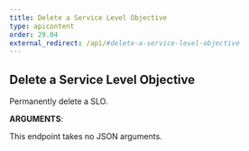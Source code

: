 ```yaml
---
title: Delete a Service Level Objective
type: apicontent
order: 29.04
external_redirect: /api/#delete-a-service-level-objective
---
```


## Delete a Service Level Objective

Permanently delete a SLO.

**ARGUMENTS**:

This endpoint takes no JSON arguments.
